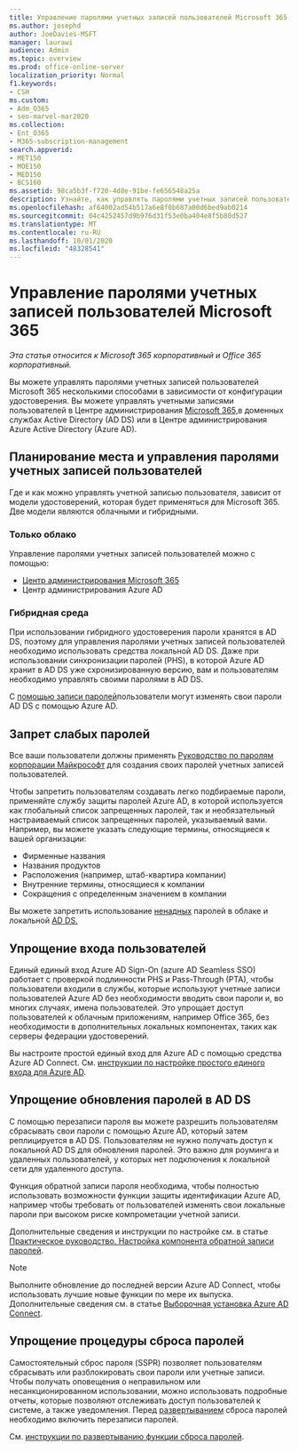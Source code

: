 ```yaml
---
title: Управление паролями учетных записей пользователей Microsoft 365
ms.author: josephd
author: JoeDavies-MSFT
manager: laurawi
audience: Admin
ms.topic: overview
ms.prod: office-online-server
localization_priority: Normal
f1.keywords:
- CSH
ms.custom:
- Adm_O365
- seo-marvel-mar2020
ms.collection:
- Ent_O365
- M365-subscription-management
search.appverid:
- MET150
- MOE150
- MED150
- BCS160
ms.assetid: 98ca5b3f-f720-4d8e-91be-fe656548a25a
description: Узнайте, как управлять паролями учетных записей пользователей Microsoft 365.
ms.openlocfilehash: af64002ad54b517a6e8f0b687a00d6bed9ab0214
ms.sourcegitcommit: 04c4252457d9b976d31f53e0ba404e8f5b80d527
ms.translationtype: MT
ms.contentlocale: ru-RU
ms.lasthandoff: 10/01/2020
ms.locfileid: "48328541"
---
```

# <a name="manage-microsoft-365-user-account-passwords"></a>Управление паролями учетных записей пользователей Microsoft 365

*Эта статья относится к Microsoft 365 корпоративный и Office 365 корпоративный.*

Вы можете управлять паролями учетных записей пользователей Microsoft 365 несколькими способами в зависимости от конфигурации удостоверения. Вы можете управлять учетными записями пользователей в Центре администрирования [Microsoft 365,](https://docs.microsoft.com/microsoft-365/admin/add-users/)в доменных службах Active Directory (AD DS) или в Центре администрирования Azure Active Directory (Azure AD).

## <a name="plan-for-where-and-how-you-will-manage-your-user-account-passwords"></a>Планирование места и управления паролями учетных записей пользователей

Где и как можно управлять учетной записью пользователя, зависит от модели удостоверений, которая будет применяться для Microsoft 365. Две модели являются облачными и гибридными.
  
### <a name="cloud-only"></a>Только облако

Управление паролями учетных записей пользователей можно с помощью:

- [Центр администрирования Microsoft 365](https://docs.microsoft.com/microsoft-365/admin/add-users/)
- Центр администрирования Azure AD
    
### <a name="hybrid"></a>Гибридная среда

При использовании гибридного удостоверения пароли хранятся в AD DS, поэтому для управления паролями учетных записей пользователей необходимо использовать средства локальной AD DS. Даже при использовании синхронизации паролей (PHS), в которой Azure AD хранит в AD DS уже схронизированную версию, вам и пользователям необходимо управлять своими паролями в AD DS.

С [помощью записи паролей](#pw_writeback)пользователи могут изменять свои пароли AD DS с помощью Azure AD.

## <a name="prevent-bad-passwords"></a>Запрет слабых паролей

Все ваши пользователи должны применять [Руководство по паролям корпорации Майкрософт](https://www.microsoft.com/research/publication/password-guidance) для создания своих паролей учетных записей пользователей.

Чтобы запретить пользователям создавать легко подбираемые пароли, применяйте службу защиты паролей Azure AD, в которой используется как глобальный список запрещенных паролей, так и необязательный настраиваемый список запрещенных паролей, указываемый вами. Например, вы можете указать следующие термины, относящиеся к вашей организации:

- Фирменные названия
- Названия продуктов
- Расположения (например, штаб-квартира компании)
- Внутренние термины, относящиеся к компании
- Сокращения с определенным значением в компании

Вы можете запретить использование [ненадных](https://docs.microsoft.com/azure/active-directory/authentication/concept-password-ban-bad) паролей в облаке и локальной [AD DS.](https://docs.microsoft.com/azure/active-directory/authentication/concept-password-ban-bad-on-premises)

## <a name="simplify-user-sign-in"></a>Упрощение входа пользователей

Единый единый вход Azure AD Sign-On (azure AD Seamless SSO) работает с проверкой подлинности PHS и Pass-Through (PTA), чтобы пользователи входили в службы, которые используют учетные записи пользователей Azure AD без необходимости вводить свои пароли и, во многих случаях, имена пользователей. Это упрощает доступ пользователей к облачным приложениям, например Office 365, без необходимости в дополнительных локальных компонентах, таких как серверы федерации удостоверений.

Вы настроите простой единый вход для Azure AD с помощью средства Azure AD Connect. См. [инструкции по настройке простого единого входа для Azure AD](https://docs.microsoft.com/azure/active-directory/connect/active-directory-aadconnect-sso-quick-start).

<a name="pw_writeback"></a>
## <a name="simplify-password-updates-to-ad-ds"></a>Упрощение обновления паролей в AD DS

С помощью перезаписи пароля вы можете разрешить пользователям сбрасывать свои пароли с помощью Azure AD, который затем реплицируется в AD DS. Пользователям не нужно получать доступ к локальной AD DS для обновления паролей. Это важно для роуминга и удаленных пользователей, у которых нет подключения к локальной сети для удаленного доступа.

Функция обратной записи пароля необходима, чтобы полностью использовать возможности функции защиты идентификации Azure AD, например чтобы требовать от пользователей изменять свои локальные пароли при высоком риске компрометации учетной записи.

Дополнительные сведения и инструкции по настройке см. в статье [Практическое руководство. Настройка компонента обратной записи паролей](https://docs.microsoft.com/azure/active-directory/active-directory-passwords-writeback).

>[!Note]
>Выполните обновление до последней версии Azure AD Connect, чтобы использовать лучшие новые функции по мере их выпуска. Дополнительные сведения см. в статье [Выборочная установка Azure AD Connect](https://docs.microsoft.com/azure/active-directory/connect/active-directory-aadconnect-get-started-custom).
>

## <a name="simplify-password-resets"></a>Упрощение процедуры сброса паролей

Самостоятельный сброс пароля (SSPR) позволяет пользователям сбрасывать или разблокировать свои пароли или учетные записи. Чтобы получать оповещения о неправильном или несанкционированном использовании, можно использовать подробные отчеты, которые позволяют отслеживать доступ пользователей к системе, а также уведомления. Перед [развертыванием](#pw_writeback) сброса паролей необходимо включить перезаписи паролей.

См. [инструкции по развертыванию функции сброса паролей](https://docs.microsoft.com/azure/active-directory/authentication/howto-sspr-deployment).

